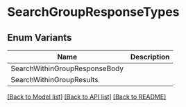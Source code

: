 # SearchGroupResponseTypes

## Enum Variants

| Name | Description |
|---- | -----|
| SearchWithinGroupResponseBody |  |
| SearchWithinGroupResults |  |

[[Back to Model list]](../README.md#documentation-for-models) [[Back to API list]](../README.md#documentation-for-api-endpoints) [[Back to README]](../README.md)


